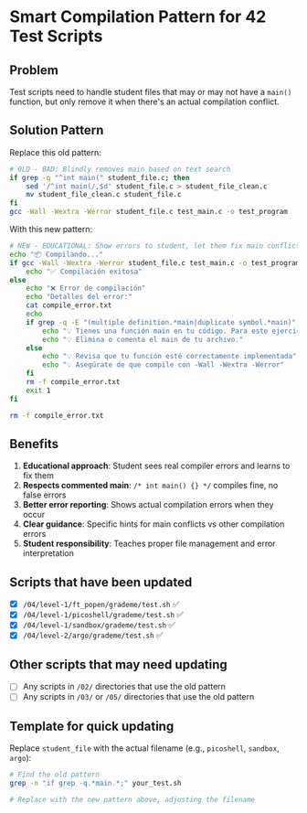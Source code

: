 # Smart Compilation Pattern for 42 Test Scripts

## Problem
Test scripts need to handle student files that may or may not have a `main()` function, but only remove it when there's an actual compilation conflict.

## Solution Pattern

Replace this old pattern:
```bash
# OLD - BAD: Blindly removes main based on text search
if grep -q "^int main(" student_file.c; then
    sed '/^int main(/,$d' student_file.c > student_file_clean.c
    mv student_file_clean.c student_file.c
fi
gcc -Wall -Wextra -Werror student_file.c test_main.c -o test_program
```

With this new pattern:
```bash
# NEW - EDUCATIONAL: Show errors to student, let them fix main conflicts
echo "📦 Compilando..."
if gcc -Wall -Wextra -Werror student_file.c test_main.c -o test_program 2>compile_error.txt; then
    echo "✅ Compilación exitosa"
else
    echo "❌ Error de compilación"
    echo "Detalles del error:"
    cat compile_error.txt
    echo
    if grep -q -E "(multiple definition.*main|duplicate symbol.*main)" compile_error.txt; then
        echo "💡 Tienes una función main en tu código. Para este ejercicio, solo implementa la función."
        echo "💡 Elimina o comenta el main de tu archivo."
    else
        echo "💡 Revisa que tu función esté correctamente implementada"
        echo "💡 Asegúrate de que compile con -Wall -Wextra -Werror"
    fi
    rm -f compile_error.txt
    exit 1
fi

rm -f compile_error.txt
```

## Benefits

1. **Educational approach**: Student sees real compiler errors and learns to fix them
2. **Respects commented main**: `/* int main() {} */` compiles fine, no false errors
3. **Better error reporting**: Shows actual compilation errors when they occur
4. **Clear guidance**: Specific hints for main conflicts vs other compilation errors
5. **Student responsibility**: Teaches proper file management and error interpretation

## Scripts that have been updated

- [x] `/04/level-1/ft_popen/grademe/test.sh` ✅
- [x] `/04/level-1/picoshell/grademe/test.sh` ✅
- [x] `/04/level-1/sandbox/grademe/test.sh` ✅
- [x] `/04/level-2/argo/grademe/test.sh` ✅

## Other scripts that may need updating

- [ ] Any scripts in `/02/` directories that use the old pattern
- [ ] Any scripts in `/03/` or `/05/` directories that use the old pattern

## Template for quick updating

Replace `student_file` with the actual filename (e.g., `picoshell`, `sandbox`, `argo`):

```bash
# Find the old pattern
grep -n "if grep -q.*main.*;" your_test.sh

# Replace with the new pattern above, adjusting the filename
```